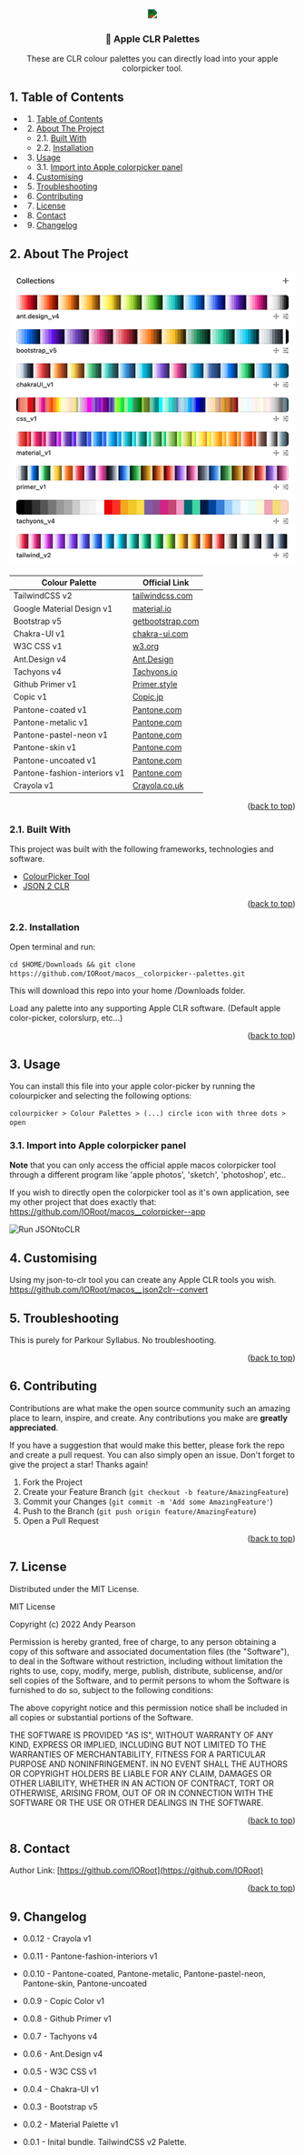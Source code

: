 
<div id="top"></div>

<div align="center">

<div style="filter: invert(88%) sepia(22%) saturate(1487%) hue-rotate(104deg) brightness(92%) contrast(80%);">
<img src="https://cdn.jsdelivr.net/npm/@mdi/svg@6.7.96/svg/palette.svg" style="width:200px;"/>
</div>

<h3 align="center">🌈 Apple CLR Palettes</h3>

<p align="center">
    These are CLR colour palettes you can directly load into your apple colorpicker tool.
</p>    
</div>

##  1. <a name='TableofContents'></a>Table of Contents


* 1. [Table of Contents](#TableofContents)
* 2. [About The Project](#AboutTheProject)
	* 2.1. [Built With](#BuiltWith)
	* 2.2. [Installation](#Installation)
* 3. [Usage](#Usage)
	* 3.1. [Import into Apple colorpicker panel](#ImportintoApplecolorpickerpanel)
* 4. [ Customising](#Customising)
* 5. [Troubleshooting](#Troubleshooting)
* 6. [Contributing](#Contributing)
* 7. [License](#License)
* 8. [Contact](#Contact)
* 9. [Changelog](#Changelog)


##  2. <a name='AboutTheProject'></a>About The Project


![Run JSONtoCLR](https://github.com/IORoot/macos__colorpicker--palettes/blob/497615f3405de477f3322fe77f0336acfff854b4/docs/collections.png?raw=true)

| Colour Palette     | Official Link                                                 |
| ------------------ | ------------------------------------------------------------ |
| TailwindCSS v2     | [tailwindcss.com](https://tailwindcss.com/docs/customizing-colors)              |
| Google Material Design v1 | [material.io](https://material.io/design/color/the-color-system.html#tools-for-picking-colors) |
| Bootstrap v5       | [getbootstrap.com](https://getbootstrap.com/docs/5.0/customize/color/)           |
| Chakra-UI v1       | [chakra-ui.com](https://chakra-ui.com/) |
| W3C CSS v1         | [w3.org](https://www.w3.org/wiki/CSS/Properties/color/keywords) |
| Ant.Design v4      | [Ant.Design](https://ant.design/docs/spec/colors) |
| Tachyons v4        | [Tachyons.io](https://tachyons.io/#principles) |
| Github Primer v1   | [Primer.style](https://primer.style/css/support/color-system) |
| Copic v1           | [Copic.jp](https://copic.jp/en/color/) |
| Pantone-coated v1  | [Pantone.com](https://www.pantone.com/uk/en/topic/swatches-chips-sheets) |
| Pantone-metalic v1  | [Pantone.com](https://www.pantone.com/uk/en/topic/swatches-chips-sheets) |
| Pantone-pastel-neon v1  | [Pantone.com](https://www.pantone.com/uk/en/topic/swatches-chips-sheets) |
| Pantone-skin v1  | [Pantone.com](https://www.pantone.com/uk/en/topic/swatches-chips-sheets) |
| Pantone-uncoated v1  | [Pantone.com](https://www.pantone.com/uk/en/topic/swatches-chips-sheets) |
| Pantone-fashion-interiors v1  | [Pantone.com](https://www.pantone.com/uk/en/topic/swatches-chips-sheets) |
| Crayola v1 | [Crayola.co.uk](http://www.crayola.co.uk/) |


<p align="right">(<a href="#top">back to top</a>)</p>


###  2.1. <a name='BuiltWith'></a>Built With

This project was built with the following frameworks, technologies and software.

* [ColourPicker Tool](https://github.com/IORoot/macos__colorpicker--app)
* [JSON 2 CLR](https://github.com/IORoot/macos__json2clr--convert)

<p align="right">(<a href="#top">back to top</a>)</p>


###  2.2. <a name='Installation'></a>Installation


Open terminal and run:
```
cd $HOME/Downloads && git clone https://github.com/IORoot/macos__colorpicker--palettes.git
```
This will download this repo into your home /Downloads folder.

Load any palette into any supporting Apple CLR software. (Default apple color-picker, colorslurp, etc...)


<p align="right">(<a href="#top">back to top</a>)</p>


##  3. <a name='Usage'></a>Usage


You can install this file into your apple color-picker by running the colourpicker and selecting the following options:

```
colourpicker > Colour Palettes > (...) circle icon with three dots > open
```

###  3.1. <a name='ImportintoApplecolorpickerpanel'></a>Import into Apple colorpicker panel

**Note** that you can only access the official apple macos colorpicker tool through a different program like 'apple photos', 'sketch', 'photoshop', etc..

If you wish to directly open the colorpicker tool as it's own application, see my other project that does exactly that:
https://github.com/IORoot/macos__colorpicker--app


![Run JSONtoCLR](https://github.com/IORoot/macos__colorpicker--palettes/blob/ee62f0dbd737b03c75aa43ea0fe0d8a00debf82c/docs/video_loadclr.gif?raw=true)


##  4. <a name='Customising'></a> Customising

Using my json-to-clr tool you can create any Apple CLR tools you wish. 
https://github.com/IORoot/macos__json2clr--convert

##  5. <a name='Troubleshooting'></a>Troubleshooting

This is purely for Parkour Syllabus. No troubleshooting.

<p align="right">(<a href="#top">back to top</a>)</p>


##  6. <a name='Contributing'></a>Contributing

Contributions are what make the open source community such an amazing place to learn, inspire, and create. Any contributions you make are **greatly appreciated**.

If you have a suggestion that would make this better, please fork the repo and create a pull request. You can also simply open an issue.
Don't forget to give the project a star! Thanks again!

1. Fork the Project
2. Create your Feature Branch (`git checkout -b feature/AmazingFeature`)
3. Commit your Changes (`git commit -m 'Add some AmazingFeature'`)
4. Push to the Branch (`git push origin feature/AmazingFeature`)
5. Open a Pull Request

<p align="right">(<a href="#top">back to top</a>)</p>



##  7. <a name='License'></a>License

Distributed under the MIT License.

MIT License

Copyright (c) 2022 Andy Pearson

Permission is hereby granted, free of charge, to any person obtaining a copy
of this software and associated documentation files (the "Software"), to deal
in the Software without restriction, including without limitation the rights
to use, copy, modify, merge, publish, distribute, sublicense, and/or sell
copies of the Software, and to permit persons to whom the Software is
furnished to do so, subject to the following conditions:

The above copyright notice and this permission notice shall be included in all
copies or substantial portions of the Software.

THE SOFTWARE IS PROVIDED "AS IS", WITHOUT WARRANTY OF ANY KIND, EXPRESS OR
IMPLIED, INCLUDING BUT NOT LIMITED TO THE WARRANTIES OF MERCHANTABILITY,
FITNESS FOR A PARTICULAR PURPOSE AND NONINFRINGEMENT. IN NO EVENT SHALL THE
AUTHORS OR COPYRIGHT HOLDERS BE LIABLE FOR ANY CLAIM, DAMAGES OR OTHER
LIABILITY, WHETHER IN AN ACTION OF CONTRACT, TORT OR OTHERWISE, ARISING FROM,
OUT OF OR IN CONNECTION WITH THE SOFTWARE OR THE USE OR OTHER DEALINGS IN THE
SOFTWARE.

<p align="right">(<a href="#top">back to top</a>)</p>



##  8. <a name='Contact'></a>Contact

Author Link: [https://github.com/IORoot](https://github.com/IORoot)

<p align="right">(<a href="#top">back to top</a>)</p>

##  9. <a name='Changelog'></a>Changelog


- 0.0.12 - Crayola v1

- 0.0.11 - Pantone-fashion-interiors v1

- 0.0.10 - Pantone-coated, Pantone-metalic, Pantone-pastel-neon, Pantone-skin, Pantone-uncoated

- 0.0.9 - Copic Color v1

- 0.0.8 - Github Primer v1

- 0.0.7 - Tachyons v4

- 0.0.6 - Ant.Design v4

- 0.0.5 - W3C CSS v1

- 0.0.4 - Chakra-UI v1

- 0.0.3 - Bootstrap v5

- 0.0.2 - Material Palette v1

- 0.0.1 - Inital bundle. TailwindCSS v2 Palette.
